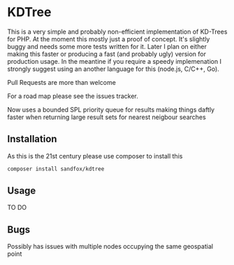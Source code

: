 KDTree
======

This is a very simple and probably non-efficient implementation of KD-Trees for PHP. At the moment this mostly just a proof of concept.
It's slightly buggy and needs some more tests written for it. Later I plan on either making this faster or producing a fast (and probably ugly) version for production usage. In the meantine if you require a speedy implemenation I strongly suggest using an another language for this (node.js, C/C++, Go).

Pull Requests are more than welcome

For a road map please see the issues tracker.

Now uses a bounded SPL priority queue for results making things daftly faster when returning large result sets for nearest neigbour searches

Installation
------------

As this is the 21st century please use composer to install this
```bash
composer install sandfox/kdtree
```

Usage
-----

TO DO

Bugs
----

Possibly has issues with multiple nodes occupying the same geospatial point

